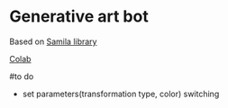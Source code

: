 # Generative art bot  
Based on [Samila library](https://github.com/sepandhaghighi/samila)   

[Colab](https://colab.research.google.com/drive/1jWOlk001JPHLLsSxXpndftZlZSg38OC-?usp=sharing)


#to do
- set parameters(transformation type, color) switching

